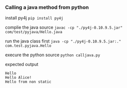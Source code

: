 ### Calling a java method from python

install py4j
`pip install py4j`

complie the java source
`javac -cp "./py4j-0.10.9.5.jar" com/test/pyjava/Hello.java`

run the java class first
`java -cp "./py4j-0.10.9.5.jar:." com.test.pyjava.Hello`

execure the python source
`python calljava.py`

expected output
```
Hello
Hello Alice!
Hello from non static
```
